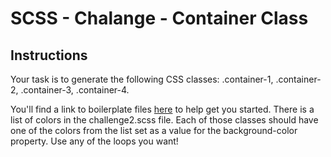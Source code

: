 # SCSS - Chalange - Container Class

## Instructions

Your task is to generate the following CSS classes: .container-1, .container-2, .container-3, .container-4.

You'll find a link to boilerplate files [here](https://github.com/Code-Institute-Solutions/scss_challenges/blob/25022f72a23b6930b01dbb62f218d468fc3f035a/challenge%202/challenge2.scss) to help get you started. There is a list of colors in the challenge2.scss file. Each of those classes should have one of the colors from the list set as a value for the background-color property. Use any of the loops you want!
